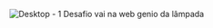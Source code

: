 ![Desktop - 1](https://github.com/user-attachments/assets/95f219d9-7af6-4c1b-b687-13e80dc9f584)
Desafio vai na web genio da lâmpada 
